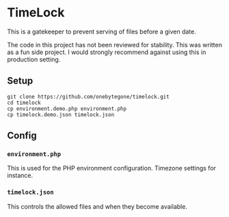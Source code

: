 # TimeLock

This is a gatekeeper to prevent serving of files before a given date.

The code in this project has not been reviewed for stability. This was written as a fun side project. I would strongly recommend against using this in production setting.


## Setup

```
git clone https://github.com/onebytegone/timelock.git
cd timelock
cp environment.demo.php environment.php
cp timelock.demo.json timelock.json
```

## Config

### `environment.php`
This is used for the PHP environment configuration. Timezone settings for instance.

### `timelock.json`
This controls the allowed files and when they become available.
